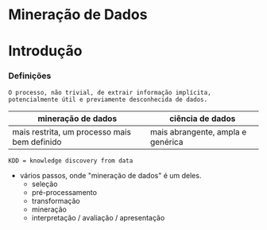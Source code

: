 # Mineração de Dados

# Introdução

### Definições

    O processo, não trivial, de extrair informação implícita, potencialmente útil e previamente desconhecida de dados.

mineração de dados | ciência de dados
-------------------|-----------------
mais restrita, um processo mais bem definido | mais abrangente, ampla e genérica

    KDD = knowledge discovery from data

- vários passos, onde "mineração de dados" é um deles.
    * seleção
    * pré-processamento
    * transformação
    * mineração
    * interpretação / avaliação / apresentação

